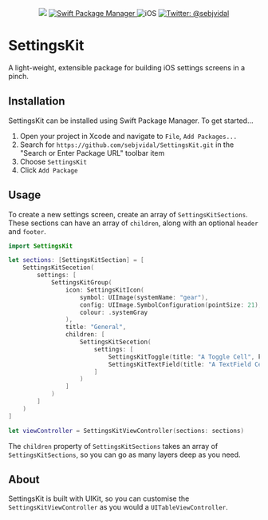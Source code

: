 <p align="center">
    <img src="https://img.shields.io/badge/Swift-5.2-orange.svg" />
    <a href="https://swift.org/package-manager">
        <img src="https://img.shields.io/badge/spm-compatible-brightgreen.svg?style=flat" alt="Swift Package Manager" />
    </a>
     <img src="https://img.shields.io/badge/platforms-iOS-brightgreen.svg?style=flat" alt="iOS" />
    <a href="https://twitter.com/johnsundell">
        <img src="https://img.shields.io/badge/twitter-@sebjvidal-blue.svg?style=flat" alt="Twitter: @sebjvidal" />
    </a>
</p>

# SettingsKit

A light-weight, extensible package for building iOS settings screens in a pinch.

## Installation
SettingsKit can be installed using Swift Package Manager. To get started...
1. Open your project in Xcode and navigate to `File`, `Add Packages...`
2. Search for `https://github.com/sebjvidal/SettingsKit.git` in the "Search or Enter Package URL" toolbar item
3. Choose `SettingsKit`
4. Click `Add Package`

## Usage
To create a new settings screen, create an array of `SettingsKitSections`. These sections can have an array of `children`, along with an optional `header` and `footer`.
```swift
import SettingsKit

let sections: [SettingsKitSection] = [
    SettingsKitSecetion(
        settings: [
            SettingsKitGroup(
                icon: SettingsKitIcon(
                    symbol: UIImage(systemName: "gear"),
                    config: UIImage.SymbolConfiguration(pointSize: 21),
                    colour: .systemGray
                ),
                title: "General",
                children: [
                    SettingsKitSecetion(
                        settings: [
                            SettingsKitToggle(title: "A Toggle Cell", key: "toggle")
                            SettingsKitTextField(title: "A TextField Cell", key: "textField")
                        ]
                    )
                ]
            )
        ]
    )
]

let viewController = SettingsKitViewController(sections: sections)
```
The `children` property of `SettingsKitSections` takes an array of `SettingsKitSections`, so you can go as many layers deep as you need.

## About
SettingsKit is built with UIKit, so you can customise the `SettingsKitViewController` as you would a `UITableViewController`.
